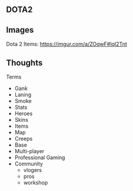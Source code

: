 DOTA2
---

Images
--

Dota 2 Items: https://imgur.com/a/ZOqwF#lqI2Tnt




Thoughts
--

Terms
- Gank
- Laning
- Smoke
- Stats
- Heroes
- Skins
- Items
- Map
- Creeps
- Base
- Multi-player
- Professional Gaming
- Community
    - vlogers
    - pros
    - workshop